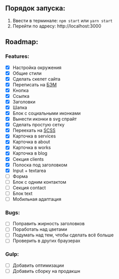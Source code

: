 ## Порядок запуска:

1. Ввести в терминале: `npm start` или `yarn start`
2. Перейти по адресу: http://localhost:3000

## Roadmap:

### Features:

- [x] Настройка окружения
- [x] Общие стили
- [x] Сделать скелет сайта
- [x] Переписать на [БЭМ](https://ru.bem.info/)
- [x] Кнопка
- [x] Ссылка
- [x] Заголовки
- [x] Шапка
- [x] Блок с социальными иконками
- [x] Вынести иконки в svg спрайт
- [x] Сделать простую сетку
- [x] Переехать на [SCSS](https://sass-lang.com/)
- [x] Карточка в services
- [x] Карточка в about
- [x] Карточка в works
- [x] Карточка в blog
- [x] Секция clients
- [x] Полоска под заголовком
- [x] Input + textarea
- [ ] Форма
- [ ] Блок с одним контактом
- [ ] Секция contact
- [ ] Блок text
- [ ] Мобильная адаптация

### Bugs:

- [ ] Поправить жирность заголовков
- [ ] Поработать над цветами
- [ ] Подумать над тем, чтобы сделать всё больше
- [ ] Проверить в других браузерах

### Gulp:

- [ ] Добавить оптимизации
- [ ] Добавить сборку на продакшн
